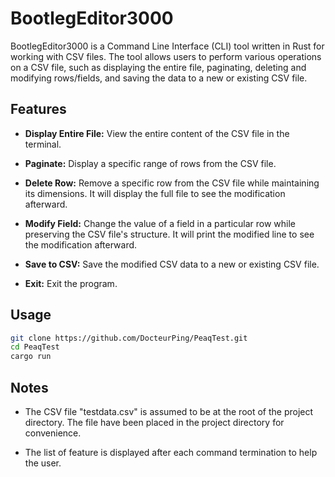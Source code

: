 # BootlegEditor3000

BootlegEditor3000 is a Command Line Interface (CLI) tool written in Rust for working with CSV files. The tool allows users to perform various operations on a CSV file, such as displaying the entire file, paginating, deleting and modifying rows/fields, and saving the data to a new or existing CSV file.

## Features

- **Display Entire File:** View the entire content of the CSV file in the terminal.

- **Paginate:** Display a specific range of rows from the CSV file.

- **Delete Row:** Remove a specific row from the CSV file while maintaining its dimensions. It will display the full file to see the modification afterward.

- **Modify Field:** Change the value of a field in a particular row while preserving the CSV file's structure. It will print the modified line to see the modification afterward.

- **Save to CSV:** Save the modified CSV data to a new or existing CSV file.

- **Exit:** Exit the program.

## Usage

```bash
git clone https://github.com/DocteurPing/PeaqTest.git
cd PeaqTest
cargo run
```

## Notes

- The CSV file "testdata.csv" is assumed to be at the root of the project directory. The file have been placed in the project directory for convenience.

- The list of feature is displayed after each command termination to help the user.
